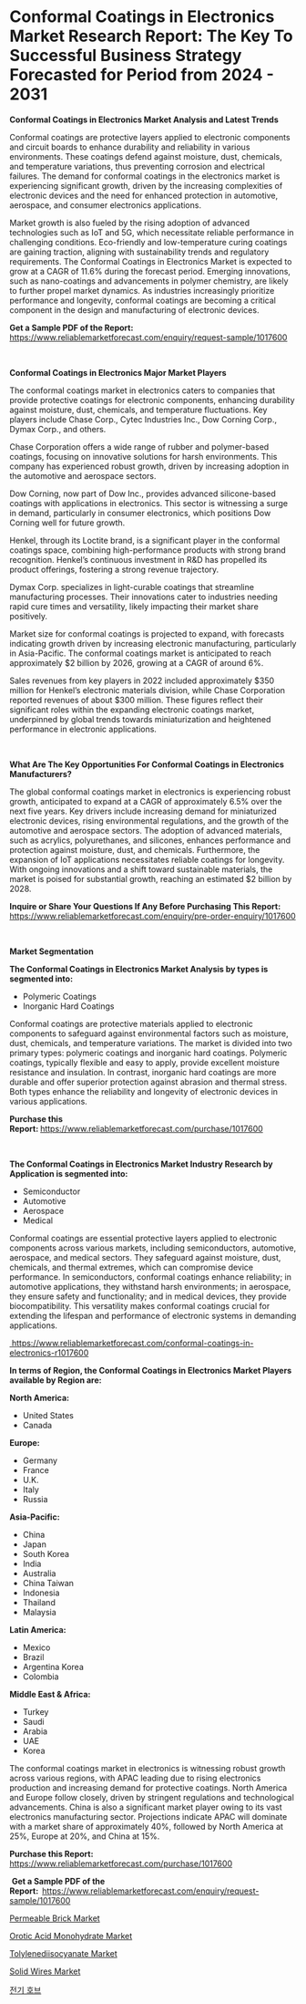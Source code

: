 <p><h1>Conformal Coatings in Electronics Market Research Report: The Key To Successful Business Strategy Forecasted for Period from 2024 - 2031</h1></p><p><strong>Conformal Coatings in Electronics Market Analysis and Latest Trends</strong></p>
<p><p>Conformal coatings are protective layers applied to electronic components and circuit boards to enhance durability and reliability in various environments. These coatings defend against moisture, dust, chemicals, and temperature variations, thus preventing corrosion and electrical failures. The demand for conformal coatings in the electronics market is experiencing significant growth, driven by the increasing complexities of electronic devices and the need for enhanced protection in automotive, aerospace, and consumer electronics applications. </p><p>Market growth is also fueled by the rising adoption of advanced technologies such as IoT and 5G, which necessitate reliable performance in challenging conditions. Eco-friendly and low-temperature curing coatings are gaining traction, aligning with sustainability trends and regulatory requirements. The Conformal Coatings in Electronics Market is expected to grow at a CAGR of 11.6% during the forecast period. Emerging innovations, such as nano-coatings and advancements in polymer chemistry, are likely to further propel market dynamics. As industries increasingly prioritize performance and longevity, conformal coatings are becoming a critical component in the design and manufacturing of electronic devices.</p></p>
<p><strong>Get a Sample PDF of the Report:&nbsp;</strong> <a href="https://www.reliablemarketforecast.com/enquiry/request-sample/1017600">https://www.reliablemarketforecast.com/enquiry/request-sample/1017600</a></p>
<p>&nbsp;</p>
<p><strong>Conformal Coatings in Electronics Major Market Players</strong></p>
<p><p>The conformal coatings market in electronics caters to companies that provide protective coatings for electronic components, enhancing durability against moisture, dust, chemicals, and temperature fluctuations. Key players include Chase Corp., Cytec Industries Inc., Dow Corning Corp., Dymax Corp., and others.</p><p>Chase Corporation offers a wide range of rubber and polymer-based coatings, focusing on innovative solutions for harsh environments. This company has experienced robust growth, driven by increasing adoption in the automotive and aerospace sectors.</p><p>Dow Corning, now part of Dow Inc., provides advanced silicone-based coatings with applications in electronics. This sector is witnessing a surge in demand, particularly in consumer electronics, which positions Dow Corning well for future growth.</p><p>Henkel, through its Loctite brand, is a significant player in the conformal coatings space, combining high-performance products with strong brand recognition. Henkel’s continuous investment in R&D has propelled its product offerings, fostering a strong revenue trajectory.</p><p>Dymax Corp. specializes in light-curable coatings that streamline manufacturing processes. Their innovations cater to industries needing rapid cure times and versatility, likely impacting their market share positively.</p><p>Market size for conformal coatings is projected to expand, with forecasts indicating growth driven by increasing electronic manufacturing, particularly in Asia-Pacific. The conformal coatings market is anticipated to reach approximately $2 billion by 2026, growing at a CAGR of around 6%.</p><p>Sales revenues from key players in 2022 included approximately $350 million for Henkel’s electronic materials division, while Chase Corporation reported revenues of about $300 million. These figures reflect their significant roles within the expanding electronic coatings market, underpinned by global trends towards miniaturization and heightened performance in electronic applications.</p></p>
<p>&nbsp;</p>
<p><strong>What Are The Key Opportunities For Conformal Coatings in Electronics Manufacturers?</strong></p>
<p><p>The global conformal coatings market in electronics is experiencing robust growth, anticipated to expand at a CAGR of approximately 6.5% over the next five years. Key drivers include increasing demand for miniaturized electronic devices, rising environmental regulations, and the growth of the automotive and aerospace sectors. The adoption of advanced materials, such as acrylics, polyurethanes, and silicones, enhances performance and protection against moisture, dust, and chemicals. Furthermore, the expansion of IoT applications necessitates reliable coatings for longevity. With ongoing innovations and a shift toward sustainable materials, the market is poised for substantial growth, reaching an estimated $2 billion by 2028.</p></p>
<p><strong>Inquire or Share Your Questions If Any Before Purchasing This Report:</strong> <a href="https://www.reliablemarketforecast.com/enquiry/pre-order-enquiry/1017600">https://www.reliablemarketforecast.com/enquiry/pre-order-enquiry/1017600</a></p>
<p>&nbsp;</p>
<p><strong>Market Segmentation</strong></p>
<p><strong>The Conformal Coatings in Electronics Market Analysis by types is segmented into:</strong></p>
<p><ul><li>Polymeric Coatings</li><li>Inorganic Hard Coatings</li></ul></p>
<p><p>Conformal coatings are protective materials applied to electronic components to safeguard against environmental factors such as moisture, dust, chemicals, and temperature variations. The market is divided into two primary types: polymeric coatings and inorganic hard coatings. Polymeric coatings, typically flexible and easy to apply, provide excellent moisture resistance and insulation. In contrast, inorganic hard coatings are more durable and offer superior protection against abrasion and thermal stress. Both types enhance the reliability and longevity of electronic devices in various applications.</p></p>
<p><strong>Purchase this Report:&nbsp;</strong><a href="https://www.reliablemarketforecast.com/purchase/1017600">https://www.reliablemarketforecast.com/purchase/1017600</a></p>
<p>&nbsp;</p>
<p><strong>The Conformal Coatings in Electronics Market Industry Research by Application is segmented into:</strong></p>
<p><ul><li>Semiconductor</li><li>Automotive</li><li>Aerospace</li><li>Medical</li></ul></p>
<p><p>Conformal coatings are essential protective layers applied to electronic components across various markets, including semiconductors, automotive, aerospace, and medical sectors. They safeguard against moisture, dust, chemicals, and thermal extremes, which can compromise device performance. In semiconductors, conformal coatings enhance reliability; in automotive applications, they withstand harsh environments; in aerospace, they ensure safety and functionality; and in medical devices, they provide biocompatibility. This versatility makes conformal coatings crucial for extending the lifespan and performance of electronic systems in demanding applications.</p></p>
<p><a href="https://www.reliablemarketforecast.com/conformal-coatings-in-electronics-r1017600">&nbsp;https://www.reliablemarketforecast.com/conformal-coatings-in-electronics-r1017600</a></p>
<p><strong>In terms of Region, the Conformal Coatings in Electronics Market Players available by Region are:</strong></p>
<p>
    <p> <strong> North America: </strong>
        <ul>
            <li>United States</li>
            <li>Canada</li>
        </ul>
        </p> 
    <p> <strong> Europe: </strong>
        <ul>
            <li>Germany</li>
            <li>France</li>
            <li>U.K.</li>
            <li>Italy</li>
            <li>Russia</li>
        </ul>
        </p> 
    <p> <strong> Asia-Pacific: </strong>
        <ul>
            <li>China</li>
            <li>Japan</li>
            <li>South Korea</li>
            <li>India</li>
            <li>Australia</li>
            <li>China Taiwan</li>
            <li>Indonesia</li>
            <li>Thailand</li>
            <li>Malaysia</li>
        </ul>
        </p> 
    <p> <strong> Latin America: </strong>
        <ul>
            <li>Mexico</li>
            <li>Brazil</li>
            <li>Argentina Korea</li>
            <li>Colombia</li>
        </ul>
        </p> 
    <p> <strong> Middle East & Africa: </strong>
        <ul>
            <li>Turkey</li>
            <li>Saudi</li>
            <li>Arabia</li>
            <li>UAE</li>
            <li>Korea</li>
        </ul>
    </p>
    </p>
<p><p>The conformal coatings market in electronics is witnessing robust growth across various regions, with APAC leading due to rising electronics production and increasing demand for protective coatings. North America and Europe follow closely, driven by stringent regulations and technological advancements. China is also a significant market player owing to its vast electronics manufacturing sector. Projections indicate APAC will dominate with a market share of approximately 40%, followed by North America at 25%, Europe at 20%, and China at 15%.</p></p>
<p><strong>Purchase this Report: </strong><a href="https://www.reliablemarketforecast.com/purchase/1017600">https://www.reliablemarketforecast.com/purchase/1017600</a></p>
<p>&nbsp;<strong>Get a Sample PDF of the Report:&nbsp;&nbsp;</strong><a href="https://www.reliablemarketforecast.com/enquiry/request-sample/1017600">https://www.reliablemarketforecast.com/enquiry/request-sample/1017600</a></p>
<p><strong></strong></p>
<p><p><a href="https://www.linkedin.com/pulse/permeable-brick-market-trends-focusing-insight-forecast-ii8ze?trackingId=%2BdNEdJ8OR0KYgis%2FSEjeHg%3D%3D">Permeable Brick Market</a></p><p><a href="https://www.linkedin.com/pulse/what-current-future-prospects-orotic-acid-monohydrate-sojae?trackingId=pdq%2B5uchTfWcB8bobZck9g%3D%3D">Orotic Acid Monohydrate Market</a></p><p><a href="https://github.com/gdfhhhj/Market-Research-Report-List-6/blob/main/tolylenediisocyanate-market.md">Tolylenediisocyanate Market</a></p><p><a href="https://issuu.com/reportprime-2/docs/solid-wires-market-size-2030.pptx_1dbd29692e69bd">Solid Wires Market</a></p><p><a href="https://medium.com/@austinalvarez1901/%EC%84%B8%EA%B3%84-electric-hobs-market-%EC%9D%80-2024%EC%97%90%EC%84%9C-2031%EB%A1%9C-%EC%97%B0%ED%8F%89%EA%B7%A0-%EC%A6%9D%EA%B0%80%EC%9C%A8%EC%9D%84-%EB%B3%B4%EC%9D%BC-%EA%B2%83%EC%9C%BC%EB%A1%9C-%EC%98%88%EC%83%81%EB%90%A9%EB%8B%88%EB%8B%A4-631c1457856f">전기 호브</a></p></p>